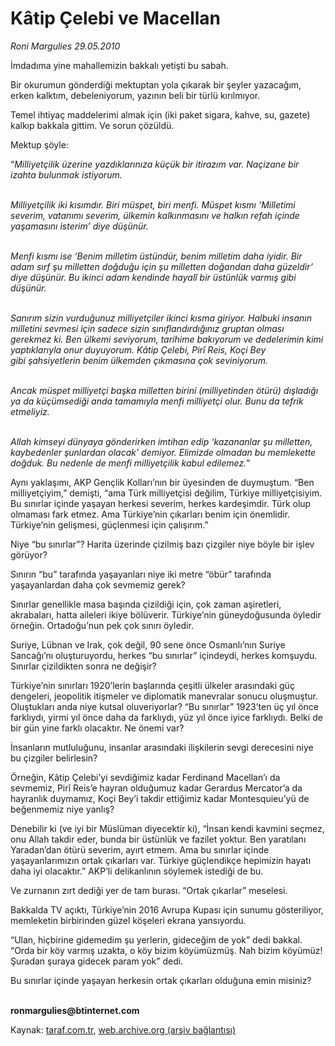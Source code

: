 # Kâtip Çelebi ve Macellan

*Roni Margulies 29.05.2010*

<div class="yazi"><p>İmdadıma yine mahallemizin bakkalı yetişti bu sabah. </p>
<p>Bir okurumun gönderdiği mektuptan yola çıkarak bir şeyler yazacağım, erken kalktım, debeleniyorum, yazının beli bir türlü kırılmıyor.</p>
<p>Temel ihtiyaç maddelerimi almak için (iki paket sigara, kahve, su, gazete) kalkıp bakkala gittim. Ve sorun çözüldü.</p>
<p>Mektup şöyle:</p>
<p>“<i>Milliyetçilik üzerine yazdıklarınıza küçük bir itirazım var. Naçizane bir izahta bulunmak istiyorum. </i></p>
<p><i><br/>Milliyetçilik iki kısımdır. Biri müspet, biri menfi. Müspet kısmı ‘Milletimi severim, vatanımı severim, ülkemin kalkınmasını ve halkın refah içinde yaşamasını isterim’ diye düşünür.</i></p>
<p><i><br/>Menfi kısmı ise ‘Benim milletim üstündür, benim milletim daha iyidir. Bir adam sırf şu milletten doğduğu için şu milletten doğandan daha güzeldir’ diye düşünür. Bu ikinci adam kendinde hayalî bir üstünlük varmış gibi düşünür.</i></p>
<p><i><br/>Sanırım sizin vurduğunuz milliyetçiler ikinci kısma giriyor. Halbuki insanın milletini sevmesi için sadece sizin sınıflandırdığınız gruptan olması gerekmez ki. Ben ülkemi seviyorum, tarihime bakıyorum ve dedelerimin kimi yaptıklarıyla onur duyuyorum. Kâtip Çelebi, Pirî Reis, Koçi Bey gibi şahsiyetlerin benim ülkemden çıkmasına çok seviniyorum.</i></p>
<p><i><br/>Ancak müspet milliyetçi başka milletten birini (milliyetinden ötürü) dışladığı ya da küçümsediği anda tamamıyla menfi milliyetçi olur. Bunu da tefrik etmeliyiz. </i></p>
<p><i><br/>Allah kimseyi dünyaya gönderirken imtihan edip ‘kazananlar şu milletten, kaybedenler şunlardan olacak’ demiyor. Elimizde olmadan bu memlekette doğduk. Bu nedenle de menfi milliyetçilik kabul edilemez.</i>”</p>
<p>Aynı yaklaşımı, AKP Gençlik Kolları’nın bir üyesinden de duymuştum. “Ben milliyetçiyim,” demişti, “ama Türk milliyetçisi değilim, Türkiye milliyetçisiyim. Bu sınırlar içinde yaşayan herkesi severim, herkes kardeşimdir. Türk olup olmaması fark etmez. Ama Türkiye’nin çıkarları benim için önemlidir. Türkiye’nin gelişmesi, güçlenmesi için çalışırım.”</p>
<p>Niye “bu sınırlar”? Harita üzerinde çizilmiş bazı çizgiler niye böyle bir işlev görüyor?</p>
<p>Sınırın “bu” tarafında yaşayanları niye iki metre “öbür” tarafında yaşayanlardan daha çok sevmemiz gerek?</p>
<p>Sınırlar genellikle masa başında çizildiği için, çok zaman aşiretleri, akrabaları, hatta aileleri ikiye bölüverir. Türkiye’nin güneydoğusunda öyledir örneğin. Ortadoğu’nun pek çok sınırı öyledir.</p>
<p>Suriye, Lübnan ve Irak, çok değil, 90 sene önce Osmanlı’nın Suriye Sancağı’nı oluşturuyordu, herkes “bu sınırlar” içindeydi, herkes komşuydu. Sınırlar çizildikten sonra ne değişir?</p>
<p>Türkiye’nin sınırları 1920’lerin başlarında çeşitli ülkeler arasındaki güç dengeleri, jeopolitik itişmeler ve diplomatik manevralar sonucu oluşmuştur. Oluştukları anda niye kutsal oluveriyorlar? “Bu sınırlar” 1923’ten üç yıl önce farklıydı, yirmi yıl önce daha da farklıydı, yüz yıl önce iyice farklıydı. Belki de bir gün yine farklı olacaktır. Ne önemi var?</p>
<p>İnsanların mutluluğunu, insanlar arasındaki ilişkilerin sevgi derecesini niye bu çizgiler belirlesin?</p>
<p>Örneğin, Kâtip Çelebi’yi sevdiğimiz kadar Ferdinand Macellan’ı da sevmemiz, Pirî Reis’e hayran olduğumuz kadar Gerardus Mercator’a da hayranlık duymamız, Koçi Bey’i takdir ettiğimiz kadar Montesquieu’yü de beğenmemiz niye yanlış?</p>
<p>Denebilir ki (ve iyi bir Müslüman diyecektir ki), “İnsan kendi kavmini seçmez, onu Allah takdir eder, bunda bir üstünlük ve fazilet yoktur. Ben yaratılanı Yaradan’dan ötürü severim, ayırt etmem. Ama bu sınırlar içinde yaşayanlarımızın ortak çıkarları var. Türkiye güçlendikçe hepimizin hayatı daha iyi olacaktır.” AKP’li delikanlının söylemek istediği de bu.</p>
<p>Ve zurnanın zırt dediği yer de tam burası. “Ortak çıkarlar” meselesi.</p>
<p>Bakkalda TV açıktı, Türkiye’nin 2016 Avrupa Kupası için sunumu gösteriliyor, memleketin birbirinden güzel köşeleri ekrana yansıyordu.</p>
<p>“Ulan, hiçbirine gidemedim şu yerlerin, gideceğim de yok” dedi bakkal. “Orda bir köy varmış uzakta, o köy bizim köyümüzmüş. Nah bizim köyümüz! Şuradan şuraya gidecek param yok” dedi.</p>
<p>Bu sınırlar içinde yaşayan herkesin ortak çıkarları olduğuna emin misiniz? </p>
<p><b><br/>ronmargulies@btinternet.com</b></p></div>

Kaynak: [taraf.com.tr](http://www.taraf.com.tr:80/roni-margulies/makale-katip-celebi-ve-macellan.htm), [web.archive.org (arşiv bağlantısı)](http://web.archive.org/web/20100531152409/http://www.taraf.com.tr:80/roni-margulies/makale-katip-celebi-ve-macellan.htm)
